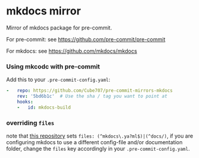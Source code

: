 # mkdocs mirror

Mirror of mkdocs package for pre-commit.

For pre-commit: see <https://github.com/pre-commit/pre-commit>

For mkdocs: see <https://github.com/mkdocs/mkdocs>

### Using mkcodc with pre-commit

Add this to your `.pre-commit-config.yaml`:

```yaml
-   repo: https://github.com/Cube707/pre-commit-mirrors-mkdocs
    rev: '5bd6b1c'  # Use the sha / tag you want to point at
    hooks:
    -   id: mkdocs-build
```

### overriding `files`

note that [this repository] sets `files: (^mkdocs\.ya?ml$)|(^docs/)`, if you are configuring mkdocs
to use a different config-file and/or documentation folder, change the `files` key accordingly in your
`.pre-commit-config.yaml`.

[this repository]: https://github.com/Cube707/pre-commit-mirrors-mkdocs/blob/5bd6b1c919a0fde8a2c1e74741cd200c1b833a2f/.pre-commit-hooks.yaml#L9
